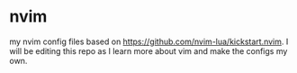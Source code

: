 # nvim
my nvim config files based on https://github.com/nvim-lua/kickstart.nvim. I will be editing this repo as I learn more about vim and make the configs my own.
